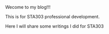 Wecome to my blog!!!

This is for STA303 professional development.

Here I will share some writings I did for STA303
